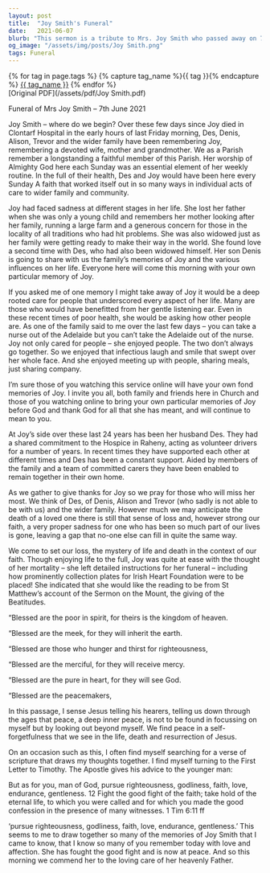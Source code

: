 ```yaml
---
layout: post
title:  "Joy Smith's Funeral"
date:   2021-06-07
blurb: "This sermon is a tribute to Mrs. Joy Smith who passed away on 7th June 2021. The sermon reflects on her life, her devotion to her family and community, and her strong faith. The sermon also highlights her enduring spirit and her ability to find joy in caring for others."
og_image: "/assets/img/posts/Joy Smith.png"
tags: Funeral
---    
```

<div class="tag-pills">
  {% for tag in page.tags %}
    {% capture tag_name %}{{ tag }}{% endcapture %}
    <a href="{{ site.baseurl }}/tag/{{ tag_name | slugify }}" class="tag-pill">{{ tag_name }}</a>
  {% endfor %}
</div>
[Original PDF](/assets/pdf/Joy Smith.pdf)

Funeral of Mrs Joy Smith – 7th June 2021

Joy Smith – where do we begin? Over these few days since Joy died in Clontarf Hospital in the early hours of last Friday morning, Des, Denis, Alison, Trevor and the wider family have been remembering Joy, remembering a devoted wife, mother and grandmother. We as a Parish remember a longstanding a faithful member of this Parish. Her worship of Almighty God here each Sunday was an essential element of her weekly routine. In the full of their health, Des and Joy would have been here every Sunday A faith that worked itself out in so many ways in individual acts of care to wider family and community.

Joy had faced sadness at different stages in her life. She lost her father when she was only a young child and remembers her mother looking after her family, running a large farm and a generous concern for those in the locality of all traditions who had hit problems. She was also widowed just as her family were getting ready to make their way in the world. She found love a second time with Des, who had also been widowed himself. Her son Denis is going to share with us the family’s memories of Joy and the various influences on her life. Everyone here will come this morning with your own particular memory of Joy.

If you asked me of one memory I might take away of Joy it would be a deep rooted care for people that underscored every aspect of her life. Many are those who would have benefitted from her gentle listening ear. Even in these recent times of poor health, she would be asking how other people are. As one of the family said to me over the last few days – you can take a nurse out of the Adelaide but you can’t take the Adelaide out of the nurse. Joy not only cared for people – she enjoyed people. The two don’t always go together. So we enjoyed that infectious laugh and smile that swept over her whole face. And she enjoyed meeting up with people, sharing meals, just sharing company.

I’m sure those of you watching this service online will have your own fond memories of Joy. I invite you all, both family and friends here in Church and those of you watching online to bring your own particular memories of Joy before God and thank God for all that she has meant, and will continue to mean to you.

At Joy’s side over these last 24 years has been her husband Des. They had a shared commitment to the Hospice in Raheny, acting as volunteer drivers for a number of years. In recent times they have supported each other at different times and Des has been a constant support. Aided by members of the family and a team of committed carers they have been enabled to remain together in their own home.

As we gather to give thanks for Joy so we pray for those who will miss her most. We think of Des, of Denis, Alison and Trevor (who sadly is not able to be with us) and the wider family. However much we may anticipate the death of a loved one there is still that sense of loss and, however strong our faith, a very proper sadness for one who has been so much part of our lives is gone, leaving a gap that no-one else can fill in quite the same way.

We come to set our loss, the mystery of life and death in the context of our faith. Though enjoying life to the full, Joy was quite at ease with the thought of her mortality – she left detailed instructions for her funeral – including how prominently collection plates for Irish Heart Foundation were to be placed! She indicated that she would like the reading to be from St Matthew’s account of the Sermon on the Mount, the giving of the Beatitudes.

“Blessed are the poor in spirit, for theirs is the kingdom of heaven.

“Blessed are the meek, for they will inherit the earth.

“Blessed are those who hunger and thirst for righteousness,

“Blessed are the merciful, for they will receive mercy.

“Blessed are the pure in heart, for they will see God.

“Blessed are the peacemakers,

In this passage, I sense Jesus telling his hearers, telling us down through the ages that peace, a deep inner peace, is not to be found in focussing on myself but by looking out beyond myself. We find peace in a self-forgetfulness that we see in the life, death and resurrection of Jesus.

On an occasion such as this, I often find myself searching for a verse of scripture that draws my thoughts together. I find myself turning to the First Letter to Timothy. The Apostle gives his advice to the younger man:

But as for you, man of God, pursue righteousness, godliness, faith, love, endurance, gentleness. 12 Fight the good fight of the faith; take hold of the eternal life, to which you were called and for which you made the good confession in the presence of many witnesses. 1 Tim 6:11 ff

‘pursue righteousness, godliness, faith, love, endurance, gentleness.’ This seems to me to draw together so many of the memories of Joy Smith that I came to know, that I know so many of you remember today with love and affection. She has fought the good fight and is now at peace. And so this morning we commend her to the loving care of her heavenly Father.
